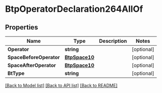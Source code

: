 # BtpOperatorDeclaration264AllOf

## Properties

Name | Type | Description | Notes
------------ | ------------- | ------------- | -------------
**Operator** | **string** |  | [optional] 
**SpaceBeforeOperator** | [**BtpSpace10**](BTPSpace-10.md) |  | [optional] 
**SpaceAfterOperator** | [**BtpSpace10**](BTPSpace-10.md) |  | [optional] 
**BtType** | **string** |  | [optional] 

[[Back to Model list]](../README.md#documentation-for-models) [[Back to API list]](../README.md#documentation-for-api-endpoints) [[Back to README]](../README.md)


